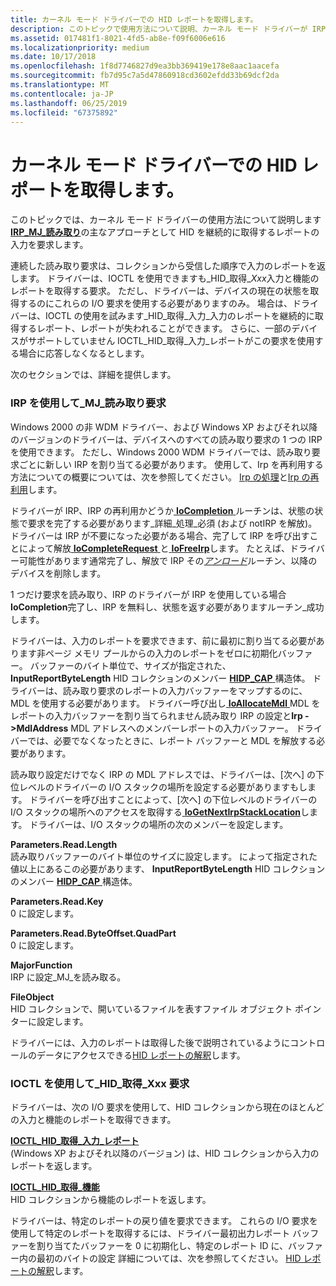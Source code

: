 ```yaml
---
title: カーネル モード ドライバーでの HID レポートを取得します。
description: このトピックで使用方法について説明、カーネル モード ドライバーが IRP_MJ_READ 要求の主なアプローチとして HID 入力レポートを継続的に取得するため。
ms.assetid: 017481f1-8021-4fd5-ab8e-f09f6006e616
ms.localizationpriority: medium
ms.date: 10/17/2018
ms.openlocfilehash: 1f8d7746827d9ea3bb369419e178e8aac1aacefa
ms.sourcegitcommit: fb7d95c7a5d47860918cd3602efdd33b69dcf2da
ms.translationtype: MT
ms.contentlocale: ja-JP
ms.lasthandoff: 06/25/2019
ms.locfileid: "67375892"
---
```

# <a name="obtaining-hid-reports-by-kernel-mode-drivers"></a>カーネル モード ドライバーでの HID レポートを取得します。


このトピックでは、カーネル モード ドライバーの使用方法について説明します[ **IRP\_MJ\_読み取り**](https://docs.microsoft.com/windows-hardware/drivers/kernel/irp-mj-read)の主なアプローチとして HID を継続的に取得するレポートの入力を要求します。

連続した読み取り要求は、コレクションから受信した順序で入力のレポートを返します。 ドライバーは、IOCTL を使用できますも\_HID\_取得\_*Xxx*入力と機能のレポートを取得する要求。 ただし、ドライバーは、デバイスの現在の状態を取得するのにこれらの I/O 要求を使用する必要がありますのみ。 場合は、ドライバーは、IOCTL の使用を試みます\_HID\_取得\_入力\_入力のレポートを継続的に取得するレポート、レポートが失われることができます。 さらに、一部のデバイスがサポートしていません IOCTL\_HID\_取得\_入力\_レポートがこの要求を使用する場合に応答しなくなるとします。

次のセクションでは、詳細を提供します。

### <a href="" id="using-irp-ml-read-requests"></a>IRP を使用して\_MJ\_読み取り要求

Windows 2000 の非 WDM ドライバー、および Windows XP およびそれ以降のバージョンのドライバーは、デバイスへのすべての読み取り要求の 1 つの IRP を使用できます。 ただし、Windows 2000 WDM ドライバーでは、読み取り要求ごとに新しい IRP を割り当てる必要があります。 使用して、Irp を再利用する方法についての概要については、次を参照してください。 [Irp の処理](https://docs.microsoft.com/windows-hardware/drivers/kernel/handling-irps)と[Irp の再利用](https://docs.microsoft.com/windows-hardware/drivers/kernel/reusing-irps)します。

ドライバーが IRP、IRP の再利用かどうか[ **IoCompletion** ](https://docs.microsoft.com/windows-hardware/drivers/ddi/content/wdm/nc-wdm-io_completion_routine)ルーチンは、状態の状態で要求を完了する必要があります\_詳細\_処理\_必須 (および notIRP を解放)。 ドライバーは IRP が不要になった必要がある場合、完了して IRP を呼び出すことによって解放[ **IoCompleteRequest** ](https://docs.microsoft.com/windows-hardware/drivers/ddi/content/wdm/nf-wdm-iocompleterequest)と[ **IoFreeIrp**](https://docs.microsoft.com/windows-hardware/drivers/ddi/content/wdm/nf-wdm-iofreeirp)します。 たとえば、ドライバー可能性があります通常完了し、解放で IRP その[*アンロード*](https://docs.microsoft.com/windows-hardware/drivers/ddi/content/wdm/nc-wdm-driver_unload)ルーチン、以降のデバイスを削除します。

1 つだけ要求を読み取り、IRP のドライバーが IRP を使用している場合**IoCompletion**完了し、IRP を無料し、状態を返す必要がありますルーチン\_成功します。

ドライバーは、入力のレポートを要求できます、前に最初に割り当てる必要があります非ページ メモリ プールからの入力のレポートをゼロに初期化バッファー。 バッファーのバイト単位で、サイズが指定された、 **InputReportByteLength** HID コレクションのメンバー [ **HIDP\_CAP** ](https://docs.microsoft.com/windows-hardware/drivers/ddi/content/hidpi/ns-hidpi-_hidp_caps)構造体。 ドライバーは、読み取り要求のレポートの入力バッファーをマップするのに、MDL を使用する必要があります。 ドライバー呼び出し[ **IoAllocateMdl** ](https://docs.microsoft.com/windows-hardware/drivers/ddi/content/wdm/nf-wdm-ioallocatemdl) MDL をレポートの入力バッファーを割り当てられません読み取り IRP の設定と**Irp -&gt;MdlAddress** MDL アドレスへのメンバーレポートの入力バッファー。 ドライバーでは、必要でなくなったときに、レポート バッファーと MDL を解放する必要があります。

読み取り設定だけでなく IRP の MDL アドレスでは、ドライバーは、[次へ] の下位レベルのドライバーの I/O スタックの場所を設定する必要がありますもします。 ドライバーを呼び出すことによって、[次へ] の下位レベルのドライバーの I/O スタックの場所へのアクセスを取得する[ **IoGetNextIrpStackLocation**](https://docs.microsoft.com/windows-hardware/drivers/ddi/content/wdm/nf-wdm-iogetnextirpstacklocation)します。 ドライバーは、I/O スタックの場所の次のメンバーを設定します。

<a href="" id="parameters-read-length"></a>**Parameters.Read.Length**  
読み取りバッファーのバイト単位のサイズに設定します。 によって指定された値以上にあるこの必要があります、 **InputReportByteLength** HID コレクションのメンバー [ **HIDP\_CAP** ](https://docs.microsoft.com/windows-hardware/drivers/ddi/content/hidpi/ns-hidpi-_hidp_caps)構造体。

<a href="" id="parameters-read-key"></a>**Parameters.Read.Key**  
0 に設定します。

<a href="" id="parameters-read-byteoffset-quadpart"></a>**Parameters.Read.ByteOffset.QuadPart**  
0 に設定します。

<a href="" id="majorfunction"></a>**MajorFunction**  
IRP に設定\_MJ\_を読み取る。

<a href="" id="fileobject"></a>**FileObject**  
HID コレクションで、開いているファイルを表すファイル オブジェクト ポインターに設定します。

ドライバーには、入力のレポートは取得した後で説明されているようにコントロールのデータにアクセスできる[HID レポートの解釈](interpreting-hid-reports.md)します。

### <a href="" id="using-ioctl-hid-get-xxx-requests"></a>IOCTL を使用して\_HID\_取得\_Xxx 要求

ドライバーは、次の I/O 要求を使用して、HID コレクションから現在のほとんどの入力と機能のレポートを取得できます。

<a href="" id="ioctl-hid-get-input-report"></a>[**IOCTL\_HID\_取得\_入力\_レポート**](https://docs.microsoft.com/windows-hardware/drivers/ddi/content/hidclass/ni-hidclass-ioctl_hid_get_input_report)  
(Windows XP およびそれ以降のバージョン) は、HID コレクションから入力のレポートを返します。

<a href="" id="ioctl-hid-get-feature"></a>[**IOCTL\_HID\_取得\_機能**](https://docs.microsoft.com/windows-hardware/drivers/ddi/content/hidclass/ni-hidclass-ioctl_hid_get_feature)  
HID コレクションから機能のレポートを返します。

ドライバーは、特定のレポートの戻り値を要求できます。 これらの I/O 要求を使用して特定のレポートを取得するには、ドライバー最初出力レポート バッファーを割り当てたバッファーを 0 に初期化し、特定のレポート ID に、バッファー内の最初のバイトの設定 詳細については、次を参照してください。 [HID レポートの解釈](interpreting-hid-reports.md)します。

 

 




